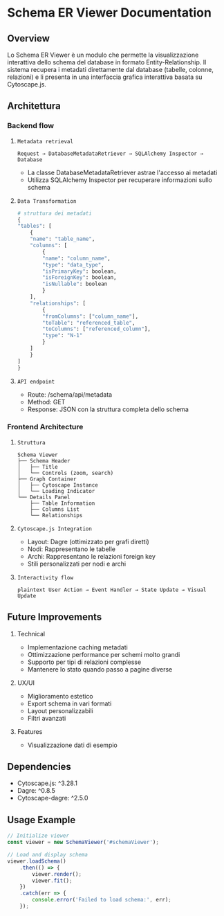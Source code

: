 # Schema ER Viewer Documentation

## Overview 

Lo Schema ER Viewer è un modulo che permette la visualizzazione interattiva dello schema del database in formato Entity-Relationship. Il sistema recupera i metadati direttamente dal database (tabelle, colonne, relazioni) e li presenta in una interfaccia grafica interattiva basata su Cytoscape.js.

## Architettura

### Backend flow

1. `Metadata retrieval`
    ```plaintext
    Request → DatabaseMetadataRetriever → SQLAlchemy Inspector → Database
    ```
    - La classe DatabaseMetadataRetriever astrae l'accesso ai metadati
    - Utilizza SQLAlchemy Inspector per recuperare informazioni sullo schema

2. `Data Transformation`

    ```python
    # struttura dei metadati
    {
    "tables": [
        {
        "name": "table_name",
        "columns": [
            {
            "name": "column_name",
            "type": "data_type",
            "isPrimaryKey": boolean,
            "isForeignKey": boolean,
            "isNullable": boolean
            }
        ],
        "relationships": [
            {
            "fromColumns": ["column_name"],
            "toTable": "referenced_table",
            "toColumns": ["referenced_column"],
            "type": "N-1"
            }
        ]
        }
    ]
    }
    ```

3. `API endpoint`
    - Route: /schema/api/metadata
    - Method: GET
    - Response: JSON con la struttura completa dello schema

### Frontend Architecture

1. `Struttura` 

    ```plaintext
    Schema Viewer
    ├── Schema Header
    │   ├── Title
    │   └── Controls (zoom, search)
    ├── Graph Container
    │   ├── Cytoscape Instance
    │   └── Loading Indicator
    └── Details Panel
        ├── Table Information
        ├── Columns List
        └── Relationships
    ```

2. `Cytoscape.js Integration`
    - Layout: Dagre (ottimizzato per grafi diretti)
    - Nodi: Rappresentano le tabelle
    - Archi: Rappresentano le relazioni foreign key
    - Stili personalizzati per nodi e archi

3. `Interactivity flow`

    ```plaintext User Action → Event Handler → State Update → Visual Update ```

## Future Improvements

1. Technical
    - Implementazione caching metadati
    - Ottimizzazione performance per schemi molto grandi
    - Supporto per tipi di relazioni complesse
    - Mantenere lo stato quando passo a pagine diverse

2. UX/UI
    - Miglioramento estetico
    - Export schema in vari formati
    - Layout personalizzabili
    - Filtri avanzati

3. Features
    - Visualizzazione dati di esempio

## Dependencies

- Cytoscape.js: ^3.28.1
- Dagre: ^0.8.5
- Cytoscape-dagre: ^2.5.0

## Usage Example

```javascript 
// Initialize viewer
const viewer = new SchemaViewer('#schemaViewer');

// Load and display schema
viewer.loadSchema()
    .then(() => {
        viewer.render();
        viewer.fit();
    })
    .catch(err => {
        console.error('Failed to load schema:', err);
    });
```
